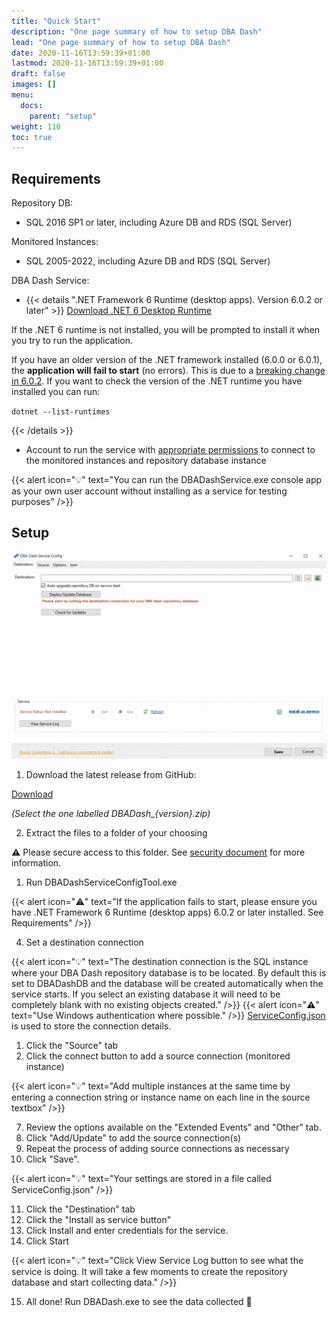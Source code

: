 ```yaml
---
title: "Quick Start"
description: "One page summary of how to setup DBA Dash"
lead: "One page summary of how to setup DBA Dash"
date: 2020-11-16T13:59:39+01:00
lastmod: 2020-11-16T13:59:39+01:00
draft: false
images: []
menu:
  docs:
    parent: "setup"
weight: 110
toc: true
---
```

## Requirements

Repository DB:

* SQL 2016 SP1 or later, including Azure DB and RDS (SQL Server)
  
Monitored Instances:

* SQL 2005-2022, including Azure DB and RDS (SQL Server)
  
DBA Dash Service:

* {{< details ".NET Framework 6 Runtime (desktop apps).  Version 6.0.2 or later" >}}
[Download .NET 6 Desktop Runtime](https://dotnet.microsoft.com/en-us/download/dotnet/6.0/runtime)

If the .NET 6 runtime is not installed, you will be prompted to install it when you try to run the application.  

If you have an older version of the .NET framework installed (6.0.0 or 6.0.1), the **application will fail to start** (no errors).  This is due to a [breaking change in 6.0.2](https://github.com/trimble-oss/dba-dash/issues/42).  If you want to check the version of the .NET runtime you have installed you can run:

`dotnet --list-runtimes`


{{< /details >}}
* Account to run the service with [appropriate permissions](/docs/help/security/) to connect to the monitored instances and repository database instance
  
{{< alert icon="💡" text="You can run the DBADashService.exe console app as your own user account without installing as a service for testing purposes" />}}

## Setup

![DBA Dash setup](https://raw.githubusercontent.com/DavidWiseman/testinggithubpages/372055731112a47f4552192ea88a432e99b941c5/DBADashSetup.gif)

1. Download the latest release from GitHub:
  
<a id='full-download' class="btn btn-primary btn-lg px-4 mb-2" target="_blank" href="https://github.com/trimble-oss/dba-dash/releases" title="Download latest version of DBA Dash" role="button">Download</a>

*(Select the one labelled DBADash_{version}.zip)*

2. Extract the files to a folder of your choosing

⚠️ Please secure access to this folder.  See [security document](/docs/help/security) for more information.

1. Run DBADashServiceConfigTool.exe

{{< alert icon="⚠️" text="If the application fails to start, please ensure you have .NET Framework 6 Runtime (desktop apps) 6.0.2 or later installed.  See Requirements" />}}

4. Set a destination connection

{{< alert icon="💡" text="The destination connection is the SQL instance where your DBA Dash repository database is to be located. By default this is set to DBADashDB and the database will be created automatically when the service starts. If you select an existing database it will need to be completely blank with no existing objects created." />}}
{{< alert icon="⚠️" text="Use Windows authentication where possible." />}}
 [ServiceConfig.json](/docs/help/security/#config-file-security) is used to store the connection details.

1. Click the "Source" tab
2. Click the connect button to add a source connection (monitored instance)

{{< alert icon="💡" text="Add multiple instances at the same time by entering a connection string or instance name on each line in the source textbox" />}}

7. Review the options available on the "Extended Events" and "Other" tab. 
8. Click "Add/Update" to add the source connection(s)
9. Repeat the process of adding source connections as necessary 
10. Click "Save".

{{< alert icon="💡" text="Your settings are stored in a file called ServiceConfig.json" />}}

11. Click the "Destination" tab
12. Click the "Install as service button"
13. Click Install and enter credentials for the service.
14. Click Start
  
{{< alert icon="💡" text="Click View Service Log button to see what the service is doing.  It will take a few moments to create the repository database and start collecting data." />}}

15. All done! Run DBADash.exe to see the data collected 🎉

